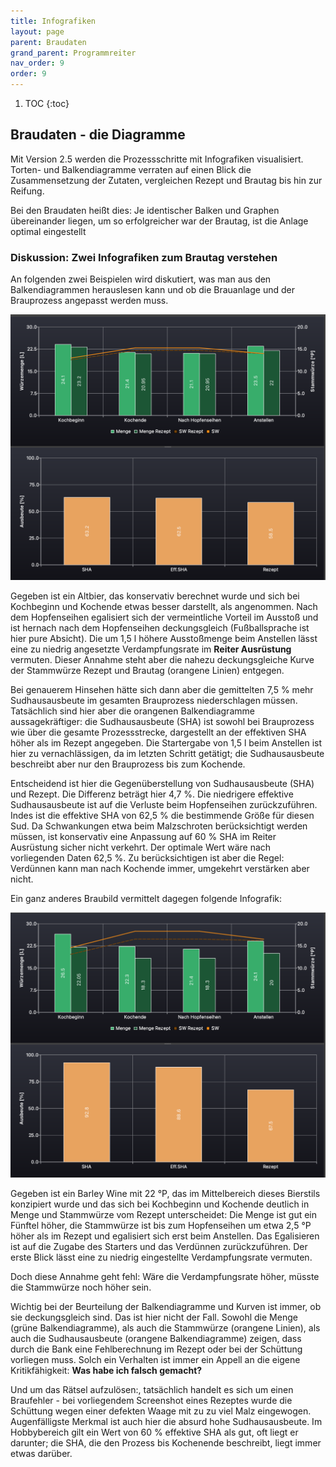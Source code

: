 ```yaml
---
title: Infografiken
layout: page
parent: Braudaten
grand_parent: Programmreiter
nav_order: 9
order: 9
---
```


1. TOC
{:toc}

## Braudaten - die Diagramme

Mit Version 2.5 werden die Prozessschritte mit Infografiken visualisiert. Torten- und Balkendiagramme verraten auf einen Blick die Zusammensetzung der Zutaten, vergleichen Rezept und Brautag bis hin zur Reifung.

Bei den Braudaten heißt dies: Je identischer Balken und Graphen übereinander liegen, um so erfolgreicher war der Brautag, ist die Anlage optimal eingestellt

### Diskussion: Zwei Infografiken zum Brautag verstehen

An folgenden zwei Beispielen wird diskutiert, was man aus den Balkendiagrammen herauslesen kann und ob die Brauanlage und der Brauprozess angepasst werden muss.

![image](/assets/images/pictorial/0201_graph-braudaten-1_web.png)

Gegeben ist ein Altbier, das konservativ berechnet wurde und sich bei Kochbeginn und Kochende etwas besser darstellt, als angenommen. Nach dem Hopfenseihen egalisiert sich der vermeintliche Vorteil im Ausstoß und ist hernach nach dem Hopfenseihen deckungsgleich (Fußballsprache ist hier pure Absicht). Die um 1,5 l höhere Ausstoßmenge beim Anstellen lässt eine zu niedrig angesetzte Verdampfungsrate im **Reiter Ausrüstung** vermuten. Dieser Annahme steht aber die nahezu deckungsgleiche Kurve der Stammwürze Rezept und Brautag (orangene Linien) entgegen.

Bei genauerem Hinsehen hätte sich dann aber die gemittelten 7,5 % mehr Sudhausausbeute im gesamten Brauprozess niederschlagen müssen. Tatsächlich sind hier aber die orangenen Balkendiagramme aussagekräftiger: die Sudhausausbeute (SHA) ist sowohl bei Brauprozess wie über die gesamte Prozessstrecke, dargestellt an der effektiven SHA höher als im Rezept angegeben. Die Startergabe von 1,5 l beim Anstellen ist hier zu vernachlässigen, da im letzten Schritt getätigt; die Sudhausausbeute beschreibt aber nur den Brauprozess bis zum Kochende.

Entscheidend ist hier die Gegenüberstellung von Sudhausausbeute (SHA) und Rezept. Die Differenz beträgt hier 4,7 %. Die niedrigere effektive Sudhausausbeute ist auf die Verluste beim Hopfenseihen zurückzuführen. Indes ist die effektive SHA von 62,5 % die bestimmende Größe für diesen Sud. Da Schwankungen etwa beim Malzschroten berücksichtigt werden müssen, ist konservativ eine Anpassung auf 60 % SHA im Reiter Ausrüstung sicher nicht verkehrt. Der optimale Wert wäre nach vorliegenden Daten 62,5 %. Zu berücksichtigen ist aber die Regel: Verdünnen kann man nach Kochende immer, umgekehrt verstärken aber nicht.

Ein ganz anderes Braubild vermittelt dagegen folgende Infografik:

![image](/assets/images/pictorial/0201_graph-braudaten-2_web.png)

Gegeben ist ein Barley Wine mit 22 °P, das im Mittelbereich dieses Bierstils konzipiert wurde und das sich bei Kochbeginn und Kochende deutlich in Menge und Stammwürze vom Rezept unterscheidet: Die Menge ist gut ein Fünftel höher, die Stammwürze ist bis zum Hopfenseihen um etwa 2,5 °P höher als im Rezept und egalisiert sich erst beim Anstellen. Das Egalisieren ist auf die Zugabe des Starters und das Verdünnen zurückzuführen. Der erste Blick lässt eine zu niedrig eingestellte Verdampfungsrate vermuten.

Doch diese Annahme geht fehl: Wäre die Verdampfungsrate höher, müsste die Stammwürze noch höher sein.

Wichtig bei der Beurteilung der Balkendiagramme und Kurven ist immer, ob sie deckungsgleich sind. Das ist hier nicht der Fall. Sowohl die Menge (grüne Balkendiagramme), als auch die Stammwürze (orangene Linien), als auch die Sudhausausbeute (orangene Balkendiagramme) zeigen, dass durch die Bank eine Fehlberechnung im Rezept oder bei der Schüttung vorliegen muss. Solch ein Verhalten ist immer ein Appell an die eigene Kritikfähigkeit: **Was habe ich falsch gemacht?**

Und um das Rätsel aufzulösen:, tatsächlich handelt es sich um einen Braufehler - bei vorliegendem Screenshot eines Rezeptes wurde die Schüttung wegen einer defekten Waage mit zu zu viel Malz eingewogen. Augenfälligste Merkmal ist auch hier die absurd hohe Sudhausausbeute. Im Hobbybereich gilt ein Wert von 60 % effektive SHA als gut, oft liegt er darunter; die SHA, die den Prozess bis Kochenende beschreibt, liegt immer etwas darüber.

